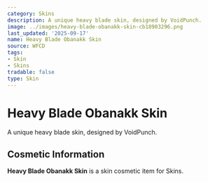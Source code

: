```yaml
---
category: Skins
description: A unique heavy blade skin, designed by VoidPunch.
image: ../images/heavy-blade-obanakk-skin-cb18903296.png
last_updated: '2025-09-17'
name: Heavy Blade Obanakk Skin
source: WFCD
tags:
- Skin
- Skins
tradable: false
type: Skin
---
```


# Heavy Blade Obanakk Skin

A unique heavy blade skin, designed by VoidPunch.

## Cosmetic Information

**Heavy Blade Obanakk Skin** is a skin cosmetic item for Skins.

